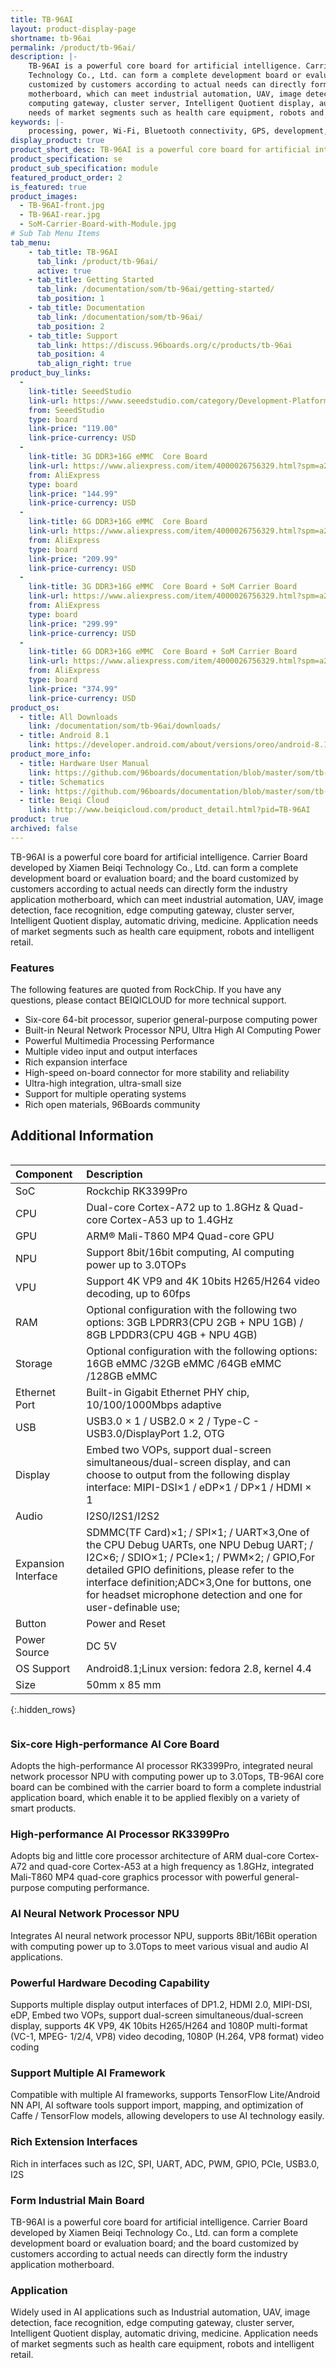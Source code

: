 ```yaml
---
title: TB-96AI
layout: product-display-page
shortname: tb-96ai
permalink: /product/tb-96ai/
description: |-
    TB-96AI is a powerful core board for artificial intelligence. Carrier Board developed by Xiamen Beiqi
    Technology Co., Ltd. can form a complete development board or evaluation board; and the board
    customized by customers according to actual needs can directly form the industry application
    motherboard, which can meet industrial automation, UAV, image detection, face recognition, edge
    computing gateway, cluster server, Intelligent Quotient display, automatic driving, medicine. Application
    needs of market segments such as health care equipment, robots and intelligent retail.
keywords: |-
    processing, power, Wi-Fi, Bluetooth connectivity, GPS, development, board, mid-tier, Qualcomm, APQ8016E, processor, low cost, Product, Development, Platform
display_product: true
product_short_desc: TB-96AI is a powerful core board for artificial intelligence.
product_specification: se
product_sub_specification: module
featured_product_order: 2
is_featured: true
product_images:
  - TB-96AI-front.jpg
  - TB-96AI-rear.jpg
  - SoM-Carrier-Board-with-Module.jpg
# Sub Tab Menu Items
tab_menu:
    - tab_title: TB-96AI
      tab_link: /product/tb-96ai/
      active: true
    - tab_title: Getting Started
      tab_link: /documentation/som/tb-96ai/getting-started/
      tab_position: 1
    - tab_title: Documentation
      tab_link: /documentation/som/tb-96ai/
      tab_position: 2
    - tab_title: Support
      tab_link: https://discuss.96boards.org/c/products/tb-96ai
      tab_position: 4
      tab_align_right: true
product_buy_links:
  -
    link-title: SeeedStudio
    link-url: https://www.seeedstudio.com/category/Development-Platforms-c-1002/single-board-computer-c-950/category/96Boards-c-31/BeiQi-RK3399Pro-AIoT-96Boards-Compute-SoM-p-4075.html
    from: SeeedStudio
    type: board
    link-price: "119.00"
    link-price-currency: USD
  -
    link-title: 3G DDR3+16G eMMC  Core Board
    link-url: https://www.aliexpress.com/item/4000026756329.html?spm=a2g0o.detail.1000060.2.29226dbb6lIl9h&gps-id=pcDetailBottomMoreThisSeller&scm=1007.13339.90158.0&scm_id=1007.13339.90158.0&scm-url=1007.13339.90158.0&pvid=18fa6697-037a-43a0-a5e1-1fca5f7ec902
    from: AliExpress
    type: board
    link-price: "144.99"
    link-price-currency: USD
  -
    link-title: 6G DDR3+16G eMMC  Core Board
    link-url: https://www.aliexpress.com/item/4000026756329.html?spm=a2g0o.detail.1000060.2.29226dbb6lIl9h&gps-id=pcDetailBottomMoreThisSeller&scm=1007.13339.90158.0&scm_id=1007.13339.90158.0&scm-url=1007.13339.90158.0&pvid=18fa6697-037a-43a0-a5e1-1fca5f7ec902
    from: AliExpress
    type: board
    link-price: "209.99"
    link-price-currency: USD
  -
    link-title: 3G DDR3+16G eMMC  Core Board + SoM Carrier Board
    link-url: https://www.aliexpress.com/item/4000026756329.html?spm=a2g0o.detail.1000060.2.29226dbb6lIl9h&gps-id=pcDetailBottomMoreThisSeller&scm=1007.13339.90158.0&scm_id=1007.13339.90158.0&scm-url=1007.13339.90158.0&pvid=18fa6697-037a-43a0-a5e1-1fca5f7ec902
    from: AliExpress
    type: board
    link-price: "299.99"
    link-price-currency: USD
  -
    link-title: 6G DDR3+16G eMMC  Core Board + SoM Carrier Board
    link-url: https://www.aliexpress.com/item/4000026756329.html?spm=a2g0o.detail.1000060.2.29226dbb6lIl9h&gps-id=pcDetailBottomMoreThisSeller&scm=1007.13339.90158.0&scm_id=1007.13339.90158.0&scm-url=1007.13339.90158.0&pvid=18fa6697-037a-43a0-a5e1-1fca5f7ec902
    from: AliExpress
    type: board
    link-price: "374.99"
    link-price-currency: USD
product_os:
  - title: All Downloads
    link: /documentation/som/tb-96ai/downloads/
  - title: Android 8.1
    link: https://developer.android.com/about/versions/oreo/android-8.1
product_more_info:
  - title: Hardware User Manual
    link: https://github.com/96boards/documentation/blob/master/som/tb-96ai/hardware-docs/files/tb-96ai-hardware-user-manual.pdf
  - title: Schematics
  - link: https://github.com/96boards/documentation/blob/master/som/tb-96ai/hardware-docs/files/avenger96-schematics.pdf
  - title: Beiqi Cloud
    link: http://www.beiqicloud.com/product_detail.html?pid=TB-96AI
product: true
archived: false
---
```

TB-96AI is a powerful core board for artificial intelligence. Carrier Board developed by Xiamen Beiqi Technology Co., Ltd. can form a complete development board or evaluation board; and the board customized by customers according to actual needs can directly form the industry application motherboard, which can meet industrial automation, UAV, image detection, face recognition, edge computing gateway, cluster server, Intelligent Quotient display, automatic driving, medicine. Application needs of market segments such as health care equipment, robots and intelligent retail.

### Features

The following features are quoted from RockChip. If you have any questions, please contact BEIQICLOUD for more technical support.

- Six-core 64-bit processor, superior general-purpose computing power
- Built-in Neural Network Processor NPU, Ultra High AI Computing Power
- Powerful Multimedia Processing Performance
- Multiple video input and output interfaces
- Rich expansion interface
- High-speed on-board connector for more stability and reliability
- Ultra-high integration, ultra-small size
- Support for multiple operating systems
- Rich open materials, 96Boards community

## Additional Information
<div style="overflow-x:scroll;" markdown="1">

|   Component          |   Description |
|:---------------------|:--------------|
|  SoC                 | Rockchip RK3399Pro              |
|  CPU                 | Dual-core Cortex-A72 up to 1.8GHz & Quad-core Cortex-A53 up to 1.4GHz                                     |
|  GPU                 | ARM® Mali-T860 MP4 Quad-core GPU                                                                          |
|  NPU                 | Support 8bit/16bit computing, AI computing power up to 3.0TOPs                                            |
|  VPU                 | Support 4K VP9 and 4K 10bits H265/H264 video decoding, up to 60fps                                                               |
|  RAM                 | Optional configuration with the following two options: 3GB LPDRR3(CPU 2GB + NPU 1GB) / 8GB LPDDR3(CPU 4GB + NPU 4GB)   |
|  Storage             | Optional configuration with the following options: 16GB eMMC /32GB eMMC /64GB eMMC /128GB eMMC         |
|  Ethernet Port       | Built-in Gigabit Ethernet PHY chip, 10/100/1000Mbps adaptive                                                                    |
|  USB                 | USB3.0 × 1 / USB2.0 × 2 / Type-C - USB3.0/DisplayPort 1.2, OTG                                   |
|  Display             | Embed two VOPs, support dual-screen simultaneous/dual-screen display, and can choose to output from the following display interface: MIPI-DSI×1 / eDP×1 / DP×1 / HDMI × 1 |
|  Audio               | I2S0/I2S1/I2S2                                                                                             |
|  Expansion Interface | SDMMC(TF Card)×1; / SPI×1; / UART×3,One of the CPU Debug UARTs, one NPU Debug UART; / I2C×6; / SDIO×1; / PCIe×1; / PWM×2; / GPIO,For detailed GPIO definitions, please refer to the interface definition;ADC×3,One for buttons, one for headset microphone detection and one for user-definable use;                                        |
|  Button              | Power and Reset                                                                                                        |
|  Power Source        | DC 5V                                              |
|  OS Support          | Android8.1;Linux version: fedora 2.8, kernel 4.4|
|  Size                | 50mm x 85 mm                                                                                                            |
{:.hidden_rows}
</div>

### Six-core High-performance AI Core Board

Adopts the high-performance AI processor RK3399Pro, integrated neural network processor NPU with computing power up to 3.0Tops, TB-96AI core board can be combined with the carrier board to form a complete industrial application board, which enable it to be applied flexibly on a variety of smart products.

### High-performance AI Processor RK3399Pro

Adopts big and little core processor architecture of ARM dual-core Cortex-A72 and quad-core Cortex-A53 at a high frequency as 1.8GHz, integrated Mali-T860 MP4 quad-core graphics processor with powerful general-purpose computing performance.

### AI Neural Network Processor NPU

Integrates AI neural network processor NPU, supports 8Bit/16Bit operation with computing power up to 3.0Tops to meet various visual and audio AI applications.

### Powerful Hardware Decoding Capability

Supports multiple display output interfaces of DP1.2, HDMI 2.0, MIPI-DSI, eDP, Embed two VOPs, support dual-screen simultaneous/dual-screen display, supports 4K VP9, 4K 10bits H265/H264 and 1080P multi-format (VC-1, MPEG- 1/2/4, VP8) video decoding, 1080P (H.264, VP8 format) video coding

### Support Multiple AI Framework

Compatible with multiple AI frameworks, supports TensorFlow Lite/Android NN API, AI software tools support import, mapping, and optimization of Caffe / TensorFlow models, allowing developers to use AI technology easily.

### Rich Extension Interfaces

Rich in interfaces such as I2C, SPI, UART, ADC, PWM, GPIO, PCIe, USB3.0, I2S

### Form Industrial Main Board

TB-96AI is a powerful core board for artificial intelligence. Carrier Board developed by Xiamen Beiqi Technology Co., Ltd. can form a complete development board or evaluation board; and the board customized by customers according to actual needs can directly form the industry application motherboard.

### Application

Widely used in AI applications such as Industrial automation, UAV, image detection, face recognition, edge computing gateway, cluster server, Intelligent Quotient display, automatic driving, medicine. Application needs of market segments such as health care equipment, robots and intelligent retail.
